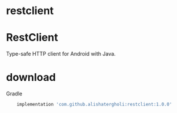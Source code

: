 # restclient

RestClient
======

Type-safe HTTP client for Android with Java.

download
======

Gradle
```groovy
    implementation 'com.github.alishatergholi:restclient:1.0.0'
```
